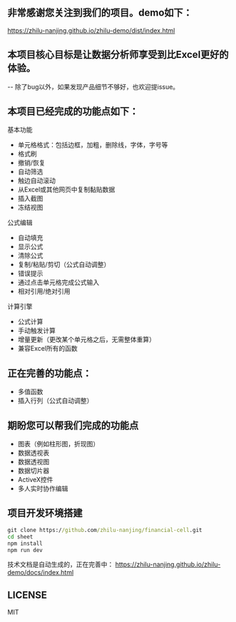 ## 非常感谢您关注到我们的项目。demo如下：
https://zhilu-nanjing.github.io/zhilu-demo/dist/index.html
## 本项目核心目标是让数据分析师享受到比Excel更好的体验。
-- 除了bug以外，如果发现产品细节不够好，也欢迎提issue。

## 本项目已经完成的功能点如下：
基本功能
+ 单元格格式：包括边框，加粗，删除线，字体，字号等
+ 格式刷
+ 撤销/恢复
+ 自动筛选
+ 触边自动滚动
+ 从Excel或其他网页中复制黏贴数据
+ 插入截图
+ 冻结视图

公式编辑
+ 自动填充
+ 显示公式
+ 清除公式
+ 复制/粘贴/剪切（公式自动调整）
+ 错误提示
+ 通过点击单元格完成公式输入
+ 相对引用/绝对引用

计算引擎
+ 公式计算
+ 手动触发计算
+ 增量更新（更改某个单元格之后，无需整体重算）
+ 兼容Excel所有的函数


## 正在完善的功能点：
+ 多值函数
+ 插入行列（公式自动调整）

## 期盼您可以帮我们完成的功能点
+ 图表（例如柱形图，折现图）
+ 数据透视表
+ 数据透视图
+ 数据切片器
+ ActiveX控件
+ 多人实时协作编辑

## 项目开发环境搭建
```cmd
git clone https://github.com/zhilu-nanjing/financial-cell.git
cd sheet
npm install
npm run dev
```
技术文档是自动生成的，正在完善中：
https://zhilu-nanjing.github.io/zhilu-demo/docs/index.html

## LICENSE

MIT
